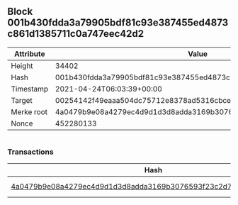 ## Block 001b430fdda3a79905bdf81c93e387455ed4873c861d1385711c0a747eec42d2

Attribute | Value
--- | ---
Height | 34402
Hash | 001b430fdda3a79905bdf81c93e387455ed4873c861d1385711c0a747eec42d2
Timestamp | 2021-04-24T06:03:39+00:00
Target | 00254142f49eaaa504dc75712e8378ad5316cbcead634704b3734b6271167cc4
Merke root | 4a0479b9e08a4279ec4d9d1d3d8adda3169b3076593f23c2d7689403e6484604
Nonce | 452280133

```

```

### Transactions

Hash | Amount
--- | ---
[4a0479b9e08a4279ec4d9d1d3d8adda3169b3076593f23c2d7689403e6484604](4a0479b9e08a4279ec4d9d1d3d8adda3169b3076593f23c2d7689403e6484604.md) | 10.00000000 SKEPTI 
